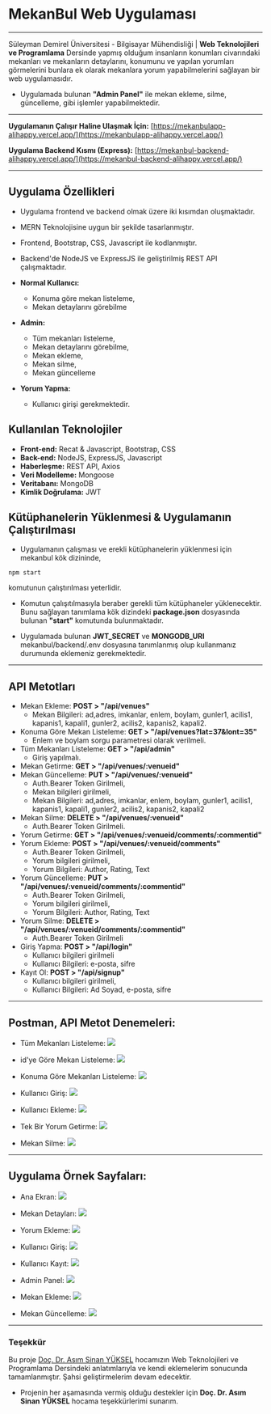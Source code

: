 # MekanBul Web Uygulaması
---
Süleyman Demirel Üniversitesi - Bilgisayar Mühendisliği | **Web Teknolojileri ve Programlama** Dersinde yapmış olduğum insanların konumları civarındaki mekanları ve mekanların detaylarını, konumunu ve yapılan yorumları görmelerini bunlara ek olarak mekanlara yorum yapabilmelerini sağlayan bir web uygulamasıdır.

 * Uygulamada bulunan **"Admin Panel"** ile mekan ekleme, silme, güncelleme, gibi işlemler yapabilmektedir.

---

**Uygulamanın Çalışır Haline Ulaşmak İçin:**
[https://mekanbulapp-alihappy.vercel.app/](https://mekanbulapp-alihappy.vercel.app/)

**Uygulama Backend Kısmı (Express):**
[https://mekanbul-backend-alihappy.vercel.app/](https://mekanbul-backend-alihappy.vercel.app/)

---

## Uygulama Özellikleri
 - Uygulama frontend ve backend olmak üzere iki kısımdan oluşmaktadır.
 - MERN Teknolojisine uygun bir şekilde tasarlanmıştır.
 - Frontend, Bootstrap, CSS, Javascript ile kodlanmıştır. 
 - Backend'de NodeJS ve ExpressJS ile geliştirilmiş REST API çalışmaktadır.

- **Normal Kullanıcı:** 
  + Konuma göre mekan listeleme,
  + Mekan detaylarını görebilme

- **Admin:** 
  + Tüm mekanları listeleme,
  + Mekan detaylarını görebilme, 
  + Mekan ekleme,
  + Mekan silme, 
  + Mekan güncelleme

- **Yorum Yapma:**
  + Kullanıcı girişi gerekmektedir.

 
## Kullanılan Teknolojiler
 - **Front-end:** Recat & Javascript, Bootstrap, CSS
 - **Back-end:** NodeJS, ExpressJS, Javascript
 - **Haberleşme:** REST API, Axios
 - **Veri Modelleme:** Mongoose
 - **Veritabanı:** MongoDB
 - **Kimlik Doğrulama:** JWT


## Kütüphanelerin Yüklenmesi & Uygulamanın Çalıştırılması
- Uygulamanın çalışması ve erekli kütüphanelerin yüklenmesi için mekanbul kök dizininde,
 ```
 npm start 
 ```
  komutunun çalıştırılması yeterlidir.

 - Komutun çalışıtılmasıyla beraber gerekli tüm kütüphaneler yüklenecektir. Bunu sağlayan tanımlama kök dizindeki **package.json** dosyasında bulunan **"start"** komutunda bulunmaktadır.

- Uygulamada bulunan **JWT_SECRET** ve **MONGODB_URI** mekanbul/backend/.env dosyasına tanımlanmış olup kullanmanız durumunda eklemeniz gerekmektedir.

---


## API Metotları
- Mekan Ekleme: **POST > "/api/venues"**
  + Mekan Bilgileri: ad,adres, imkanlar, enlem, boylam, gunler1, acilis1, kapanis1, kapali1, gunler2, acilis2, kapanis2, kapali2.
- Konuma Göre Mekan Listeleme: **GET > "/api/venues?lat=37&lont=35"**
  + Enlem ve boylam sorgu parametresi olarak verilmeli.
- Tüm Mekanları Listeleme: **GET > "/api/admin"** 
  + Giriş yapılmalı.
- Mekan Getirme: **GET > "/api/venues/:venueid"**
- Mekan Güncelleme: **PUT > "/api/venues/:venueid"** 
  + Auth.Bearer Token Girilmeli, 
  + Mekan bilgileri girilmeli, 
  + Mekan Bilgileri: ad,adres, imkanlar, enlem, boylam, gunler1, acilis1, kapanis1, kapali1, gunler2, acilis2, kapanis2, kapali2
- Mekan Silme: **DELETE > "/api/venues/:venueid"** 
  + Auth.Bearer Token Girilmeli.
- Yorum Getirme: **GET > "/api/venues/:venueid/comments/:commentid"**
- Yorum Ekleme: **POST > "/api/venues/:venueid/comments"**
  + Auth.Bearer Token Girilmeli,
  + Yorum bilgileri girilmeli,
  + Yorum Bilgileri: Author, Rating, Text
- Yorum Güncelleme: **PUT > "/api/venues/:venueid/comments/:commentid"**
  + Auth.Bearer Token Girilmeli,
  + Yorum bilgileri girilmeli,
  + Yorum Bilgileri: Author, Rating, Text
- Yorum Silme: **DELETE > "/api/venues/:venueid/comments/:commentid"** 
  + Auth.Bearer Token Girilmeli
- Giriş Yapma: **POST > "/api/login"** 
  + Kullanıcı bilgileri girilmeli
  + Kullanıcı Bilgileri: e-posta, sifre
- Kayıt Ol: **POST > "/api/signup"**
  + Kullanıcı bilgileri girilmeli,
  + Kullanıcı Bilgileri: Ad Soyad, e-posta, sifre


---


## Postman, API Metot Denemeleri:
 - Tüm Mekanları Listeleme:
 ![](/readmeImg/tumMekan.png)

 - id'ye Göre Mekan Listeleme:
 ![](/readmeImg/idMekan.png)

 - Konuma Göre Mekanları Listeleme: 
 ![](/readmeImg/latLong.png)

 - Kullanıcı Giriş: 
 ![](/readmeImg/login.png)
 - Kullanıcı Ekleme:
 ![](/readmeImg/signup.png)

 - Tek Bir Yorum Getirme: 
 ![](/readmeImg/yorumGetir.png)

 - Mekan Silme: 
 ![](/readmeImg/mekanSil.png)


---


## Uygulama Örnek Sayfaları:
 - Ana Ekran:
 ![](/readmeImg/home.png)

 - Mekan Detayları:
 ![](/readmeImg/mekanDetay.png)

 - Yorum Ekleme:
 ![](/readmeImg/yorumEkle.png)

 - Kullanıcı Giriş: 
 ![](/readmeImg/loginPage.png)

 - Kullanıcı Kayıt:
 ![](/readmeImg/signupPage.png)

 - Admin Panel: 
 ![](/readmeImg/adminPanel.png)

 - Mekan Ekleme: 
 ![](/readmeImg/newPage.png)

 - Mekan Güncelleme: 
 ![](/readmeImg/updatePage.png)


---


### Teşekkür
  Bu proje [Doç. Dr. Asım Sinan YÜKSEL](https://github.com/asimsinan) hocamızın Web Teknolojileri ve Programlama Dersindeki anlatımlarıyla ve kendi eklemelerim sonucunda tamamlanmıştır. Şahsi geliştirmelerim devam edecektir.

 - Projenin her aşamasında vermiş olduğu destekler için **Doç. Dr. Asım Sinan YÜKSEL** hocama teşekkürlerimi sunarım.
